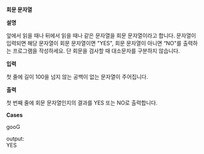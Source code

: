 **회문 문자열**

**설명**

앞에서 읽을 때나 뒤에서 읽을 때나 같은 문자열을 회문 문자열이라고 합니다.
문자열이 입력되면 해당 문자열이 회문 문자열이면 "YES", 회문 문자열이 아니면 “NO"를 출력하는 프로그램을 작성하세요.
단 회문을 검사할 때 대소문자를 구분하지 않습니다.


**입력**

첫 줄에 길이 100을 넘지 않는 공백이 없는 문자열이 주어집니다.


**출력**

첫 번째 줄에 회문 문자열인지의 결과를 YES 또는 NO로 출력합니다.

**Cases**

gooG

output:<br>
YES
